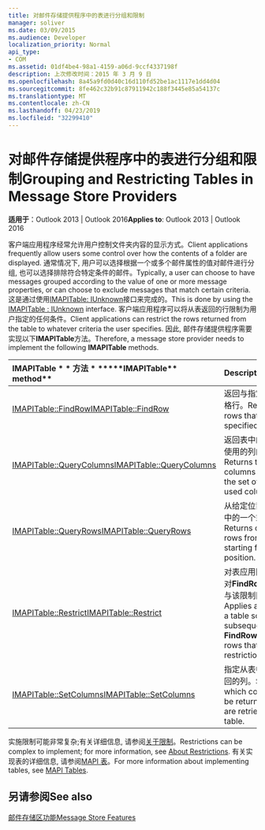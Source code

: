 ```yaml
---
title: 对邮件存储提供程序中的表进行分组和限制
manager: soliver
ms.date: 03/09/2015
ms.audience: Developer
localization_priority: Normal
api_type:
- COM
ms.assetid: 01df4be4-98a1-4159-a06d-9ccf4337198f
description: 上次修改时间：2015 年 3 月 9 日
ms.openlocfilehash: 8a45a9fd0d40c16d110fd52be1ac1117e1dd4d04
ms.sourcegitcommit: 8fe462c32b91c87911942c188f3445e85a54137c
ms.translationtype: MT
ms.contentlocale: zh-CN
ms.lasthandoff: 04/23/2019
ms.locfileid: "32299410"
---
```

# <a name="grouping-and-restricting-tables-in-message-store-providers"></a><span data-ttu-id="602d9-103">对邮件存储提供程序中的表进行分组和限制</span><span class="sxs-lookup"><span data-stu-id="602d9-103">Grouping and Restricting Tables in Message Store Providers</span></span>

  
  
<span data-ttu-id="602d9-104">**适用于**：Outlook 2013 | Outlook 2016</span><span class="sxs-lookup"><span data-stu-id="602d9-104">**Applies to**: Outlook 2013 | Outlook 2016</span></span> 
  
<span data-ttu-id="602d9-105">客户端应用程序经常允许用户控制文件夹内容的显示方式。</span><span class="sxs-lookup"><span data-stu-id="602d9-105">Client applications frequently allow users some control over how the contents of a folder are displayed.</span></span> <span data-ttu-id="602d9-106">通常情况下, 用户可以选择根据一个或多个邮件属性的值对邮件进行分组, 也可以选择排除符合特定条件的邮件。</span><span class="sxs-lookup"><span data-stu-id="602d9-106">Typically, a user can choose to have messages grouped according to the value of one or more message properties, or can choose to exclude messages that match certain criteria.</span></span> <span data-ttu-id="602d9-107">这是通过使用[IMAPITable: IUnknown](imapitableiunknown.md)接口来完成的。</span><span class="sxs-lookup"><span data-stu-id="602d9-107">This is done by using the [IMAPITable : IUnknown](imapitableiunknown.md) interface.</span></span> <span data-ttu-id="602d9-108">客户端应用程序可以将从表返回的行限制为用户指定的任何条件。</span><span class="sxs-lookup"><span data-stu-id="602d9-108">Client applications can restrict the rows returned from the table to whatever criteria the user specifies.</span></span> <span data-ttu-id="602d9-109">因此, 邮件存储提供程序需要实现以下**IMAPITable**方法。</span><span class="sxs-lookup"><span data-stu-id="602d9-109">Therefore, a message store provider needs to implement the following **IMAPITable** methods.</span></span> 
  
|<span data-ttu-id="602d9-110">IMAPITable \* \* 方法 \* \*</span><span class="sxs-lookup"><span data-stu-id="602d9-110">\*\*\*\*IMAPITable\*\* method\*\*</span></span>|<span data-ttu-id="602d9-111">**Description**</span><span class="sxs-lookup"><span data-stu-id="602d9-111">**Description**</span></span>|
|:-----|:-----|
|[<span data-ttu-id="602d9-112">IMAPITable::FindRow</span><span class="sxs-lookup"><span data-stu-id="602d9-112">IMAPITable::FindRow</span></span>](imapitable-findrow.md) <br/> |<span data-ttu-id="602d9-113">返回与指定条件匹配的表格行。</span><span class="sxs-lookup"><span data-stu-id="602d9-113">Returns table rows that match the specified criteria.</span></span>  <br/> |
|[<span data-ttu-id="602d9-114">IMAPITable::QueryColumns</span><span class="sxs-lookup"><span data-stu-id="602d9-114">IMAPITable::QueryColumns</span></span>](imapitable-querycolumns.md) <br/> |<span data-ttu-id="602d9-115">返回表中的一组列或当前使用的列的集合。</span><span class="sxs-lookup"><span data-stu-id="602d9-115">Returns the set of columns in a table or the set of currently used columns.</span></span>  <br/> |
|[<span data-ttu-id="602d9-116">IMAPITable::QueryRows</span><span class="sxs-lookup"><span data-stu-id="602d9-116">IMAPITable::QueryRows</span></span>](imapitable-queryrows.md) <br/> |<span data-ttu-id="602d9-117">从给定位置开始, 返回表中的一个或多个行。</span><span class="sxs-lookup"><span data-stu-id="602d9-117">Returns one or more rows from a table, starting from a given position.</span></span>  <br/> |
|[<span data-ttu-id="602d9-118">IMAPITable::Restrict</span><span class="sxs-lookup"><span data-stu-id="602d9-118">IMAPITable::Restrict</span></span>](imapitable-restrict.md) <br/> |<span data-ttu-id="602d9-119">对表应用限制, 以便随后对**FindRow**的调用仅返回与该限制匹配的行。</span><span class="sxs-lookup"><span data-stu-id="602d9-119">Applies a restriction to a table so that subsequent calls to **FindRow** return only rows that match the restriction.</span></span>  <br/> |
|[<span data-ttu-id="602d9-120">IMAPITable::SetColumns</span><span class="sxs-lookup"><span data-stu-id="602d9-120">IMAPITable::SetColumns</span></span>](imapitable-setcolumns.md) <br/> |<span data-ttu-id="602d9-121">指定从表中检索行时应返回的列。</span><span class="sxs-lookup"><span data-stu-id="602d9-121">Specifies which columns should be returned when rows are retrieved from the table.</span></span>  <br/> |
   
<span data-ttu-id="602d9-122">实施限制可能非常复杂;有关详细信息, 请参阅[关于限制](about-restrictions.md)。</span><span class="sxs-lookup"><span data-stu-id="602d9-122">Restrictions can be complex to implement; for more information, see [About Restrictions](about-restrictions.md).</span></span> <span data-ttu-id="602d9-123">有关实现表的详细信息, 请参阅[MAPI 表](mapi-tables.md)。</span><span class="sxs-lookup"><span data-stu-id="602d9-123">For more information about implementing tables, see [MAPI Tables](mapi-tables.md).</span></span>
  
## <a name="see-also"></a><span data-ttu-id="602d9-124">另请参阅</span><span class="sxs-lookup"><span data-stu-id="602d9-124">See also</span></span>



[<span data-ttu-id="602d9-125">邮件存储区功能</span><span class="sxs-lookup"><span data-stu-id="602d9-125">Message Store Features</span></span>](message-store-features.md)

